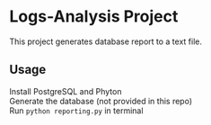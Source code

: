 # Logs-Analysis Project
This project generates database report to a text file.


## Usage
Install PostgreSQL and Phyton  
Generate the database (not provided in this repo)  
Run `python reporting.py` in terminal
